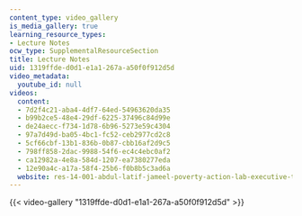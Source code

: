 ```yaml
---
content_type: video_gallery
is_media_gallery: true
learning_resource_types:
- Lecture Notes
ocw_type: SupplementalResourceSection
title: Lecture Notes
uid: 1319ffde-d0d1-e1a1-267a-a50f0f912d5d
video_metadata:
  youtube_id: null
videos:
  content:
  - 7d2f4c21-aba4-4df7-64ed-54963620da35
  - b99b2ce5-48e4-29df-6225-37496c84d99e
  - de24aecc-f734-1d78-6b96-5273e59c4304
  - 97a7d49d-ba05-4bc1-fc52-ceb2977cd2c8
  - 5cf66cbf-13b1-836b-0b87-cbb16af2d9c5
  - 798ff858-2dac-9988-54f6-ec4c4ebc0af2
  - ca12982a-4e8a-584d-1207-ea7380277eda
  - 12e90a4c-a17a-58f4-25b6-f0b8b5c3ad6a
  website: res-14-001-abdul-latif-jameel-poverty-action-lab-executive-training-evaluating-social-programs-2009-spring-2009
---
```



{{< video-gallery "1319ffde-d0d1-e1a1-267a-a50f0f912d5d" >}}

